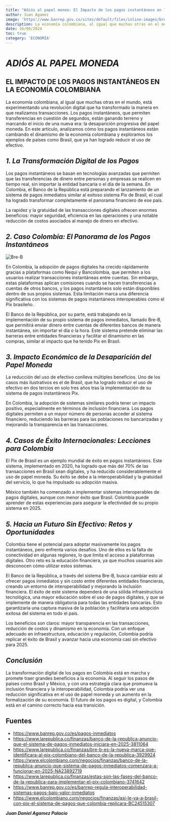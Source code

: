 ```yaml
---
title: "Adiós al papel monea: El Impacto de los pagos instantáneos en la economía colombiana"
author: Juan Agamez
image: 'https://www.banrep.gov.co/sites/default/files/inline-images/bre-b-minisite.jpg'
description: La economía colombiana, al igual que muchas otras en el mundo, está experimentando una revolución digital que ha transformado la manera en que realizamos transacciones.
date: 16/09/2024
toc: true
category: 'ECONOMÍA'
---
```


# ***ADIÓS AL PAPEL MONEDA***
## EL IMPACTO DE LOS PAGOS INSTANTÁNEOS EN LA ECONOMÍA COLOMBIANA

La economía colombiana, al igual que muchas otras en el mundo, está experimentando una revolución digital que ha transformado la manera en que realizamos transacciones. Los pagos instantáneos, que permiten transferencias en cuestión de segundos, están ganando terreno y marcando el inicio de una nueva era: la desaparición progresiva del papel moneda. En este artículo, analizamos cómo los pagos instantáneos están cambiando el dinamismo de la economía colombiana y exploramos los ejemplos de países como Brasil, que ya han logrado reducir el uso de efectivo.

## ***1. La Transformación Digital de los Pagos***

Los pagos instantáneos se basan en tecnologías avanzadas que permiten que las transferencias de dinero entre personas y empresas se realicen en tiempo real, sin importar la entidad bancaria o el día de la semana. En Colombia, el Banco de la República está preparando el lanzamiento de un sistema de pagos inmediatos similar al exitoso sistema Pix de Brasil, el cual ha logrado transformar completamente el panorama financiero de ese país.

La rapidez y la gratuidad de las transacciones digitales ofrecen enormes beneficios: mayor seguridad, eficiencia en las operaciones y una notable reducción de costos asociados al manejo de dinero en efectivo.

## ***2. Caso Colombia: El Panorama de los Pagos Instantáneos***

![Bre-B](https://www.banrep.gov.co/sites/default/files/inline-images/bre-b-minisite.jpg)

En Colombia, la adopción de pagos digitales ha crecido rápidamente gracias a plataformas como Nequi y Bancolombia, que permiten a los usuarios realizar transacciones instantáneas entre cuentas. Sin embargo, estas plataformas aplican comisiones cuando se hacen transferencias a cuentas de otros bancos, y los pagos instantáneos solo están disponibles dentro de sus propios sistemas. Esta limitación marca una diferencia significativa con los sistemas de pagos instantáneos interoperables como el Pix brasileño.

El Banco de la República, por su parte, está trabajando en la implementación de su propio sistema de pagos inmediatos, llamado Bre-B, que permitirá enviar dinero entre cuentas de diferentes bancos de manera instantánea, sin importar el día o la hora. Este sistema pretende eliminar las barreras entre entidades financieras y facilitar el dinamismo en las compras, similar al impacto que ha tenido Pix en Brasil.

## ***3. Impacto Económico de la Desaparición del Papel Moneda***

La reducción del uso de efectivo conlleva múltiples beneficios. Uno de los casos más ilustrativos es el de Brasil, que ha logrado reducir el uso de efectivo en dos tercios en solo tres años tras la implementación de su sistema de pagos instantáneos Pix.

En Colombia, la adopción de sistemas similares podría tener un impacto positivo, especialmente en términos de inclusión financiera. Los pagos digitales permiten a un mayor número de personas acceder al sistema financiero, reduciendo las barreras para las poblaciones no bancarizadas y mejorando la transparencia en las transacciones.

## ***4. Casos de Éxito Internacionales: Lecciones para Colombia***

El Pix de Brasil es un ejemplo mundial de éxito en pagos instantáneos. Este sistema, implementado en 2020, ha logrado que más del 70% de las transacciones en Brasil sean digitales, y ha reducido considerablemente el uso de papel moneda. Su éxito se debe a la interoperabilidad y la gratuidad del servicio, lo que ha impulsado su adopción masiva.

México también ha comenzado a implementar sistemas interoperables de pagos digitales, aunque con menor éxito que Brasil. Colombia puede aprender de estas experiencias para asegurar la efectividad de su propio sistema en 2025.

## ***5. Hacia un Futuro Sin Efectivo: Retos y Oportunidades***

Colombia tiene el potencial para adoptar masivamente los pagos instantáneos, pero enfrenta varios desafíos. Uno de ellos es la falta de conectividad en algunas regiones, lo que limita el acceso a plataformas digitales. Otro reto es la educación financiera, ya que muchos usuarios aún desconocen cómo utilizar estos sistemas.

El Banco de la República, a través del sistema Bre-B, busca cambiar esto al ofrecer pagos inmediatos y sin costo entre diferentes entidades financieras, creando un entorno de interoperabilidad y mejorando la inclusión financiera. El éxito de este sistema dependerá de una sólida infraestructura tecnológica, una mayor educación sobre el uso de pagos digitales, y que se implemente de manera obligatoria para todas las entidades bancarias. Esto garantizaría una captura masiva de la población y facilitaría una adopción exitosa del sistema en todo el país.

Los beneficios son claros: mayor transparencia en las transacciones, reducción de costos y dinamismo en la economía. Con un enfoque adecuado en infraestructura, educación y regulación, Colombia podría replicar el éxito de Brasil y avanzar hacia una economía casi sin efectivo para 2025.

## ***Conclusión***

La transformación digital de los pagos en Colombia está en marcha y promete traer grandes beneficios a la economía. Al seguir los pasos de países como Brasil y México, y con una estrategia clara que promueva la inclusión financiera y la interoperabilidad, Colombia podría ver una reducción significativa en el uso de papel moneda y un aumento en la formalización de su economía. El futuro de los pagos es digital, y Colombia está en el camino correcto hacia esa transición.

## Fuentes

- https://www.banrep.gov.co/es/pagos-inmediatos
- https://www.larepublica.co/finanzas/banco-de-la-republica-anuncio-que-el-sistema-de-pagos-inmediatos-iniciara-en-2025-3811064
- https://www.larepublica.co/finanzas/bre-b-es-la-nueva-marca-que-identificara-al-pix-colombiano-del-banco-de-la-republica-3929924
- https://www.elcolombiano.com/negocios/finanzas/banco-de-la-republica-anuncio-que-sistema-de-pagos-inmediatos-comenzara-a-funcionar-en-2025-NA23892719
- https://www.larepublica.co/finanzas/estas-son-las-fases-del-banco-de-la-republica-para-implementar-el-pix-colombiano-3741642
- https://www.banrep.gov.co/es/banrep-regula-interoperabilidad-sistemas-pagos-bajo-valor-inmediatos
- https://www.elcolombiano.com/negocios/finanzas/asi-le-va-a-brasil-con-pix-el-sistema-de-pagos-que-colombia-replicara-BC24515307


***Juan Daniel Agamez Palacio***
